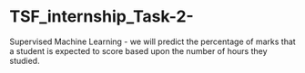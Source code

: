 # TSF_internship_Task-2-
Supervised Machine Learning - we will predict the percentage of marks that a student is expected to score based upon the number of hours they studied.
